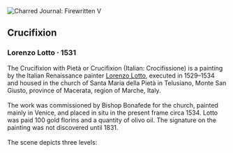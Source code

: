 <div class="artwork-of-the-day">
  <div class="container">
    <div class="img-wrapper">
      <img
        src="https://uploads1.wikiart.org/images/lorenzo-lotto/crucifixion-1531.jpg!Large.jpg"
        alt="Charred Journal: Firewritten V" />
    </div>
    <div class="artwork-detail">
      <div class="artwork-origin"> 
        <h2 class="artwork-name">Crucifixion</h2>
        <h3 class="artist">
          Lorenzo Lotto
                    ·  1531
        </h3>
      </div>
      <p class="description">
        <span class="artwork-description-text ng-binding" ng-bind-html="viewModel.ArtworkOfTheDay.Description | unsafe">The Crucifixion with Pietà or Crucifixion (Italian: Crocifissione) is a painting by the Italian Renaissance painter <a target="_blank" href="/en/lorenzo-lotto">Lorenzo Lotto</a>, executed in 1529–1534 and housed in the church of Santa Maria della Pietà in Telusiano, Monte San Giusto, province of Macerata, region of Marche, Italy.
<br>
<br>The work was commissioned by Bishop Bonafede for the church, painted mainly in Venice, and placed in situ in the present frame circa 1534. Lotto was paid 100 gold florins and a quantity of olivo oil. The signature on the painting was not discovered until 1831.
<br>
<br>The scene depicts three levels:</span>
                        <div class="text-shadow-container" ng-show="showShadow" style=""></div>
      </p>
    </div>
  </div>

</div>

